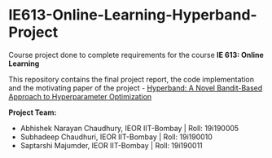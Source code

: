 # IE613-Online-Learning-Hyperband-Project

Course project done to complete requirements for the course **IE 613: Online Learning**

This repository contains the final project report, the code implementation and the motivating paper of the project - [Hyperband: A Novel Bandit-Based Approach to Hyperparameter Optimization](https://arxiv.org/abs/1603.06560)

**Project Team:**
- Abhishek Narayan Chaudhury, IEOR IIT-Bombay | Roll: 19i190005
- Subhadeep Chaudhuri, IEOR IIT-Bombay | Roll: 19i190010
- Saptarshi Majumder, IEOR IIT-Bombay | Roll: 19i190011
